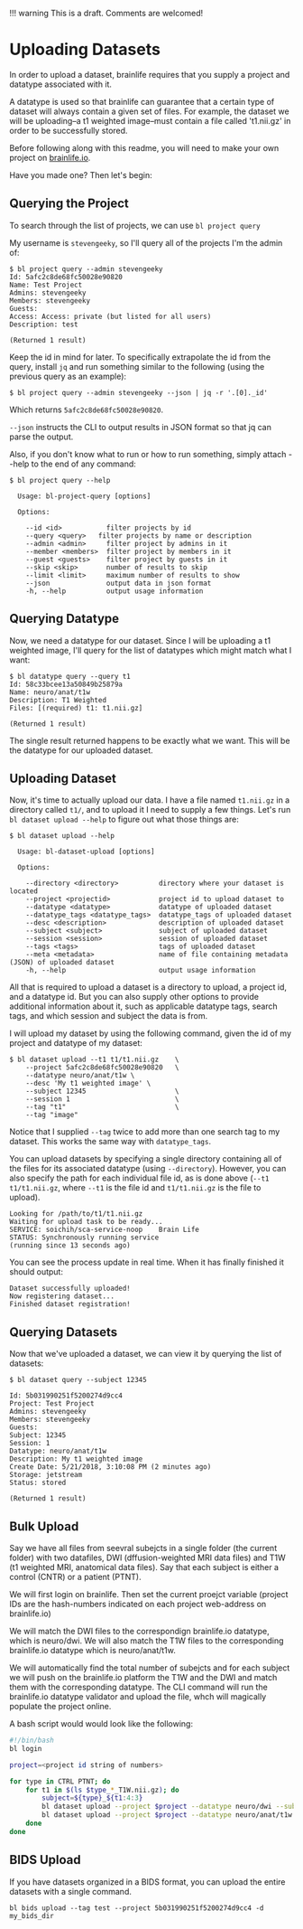 !!! warning
    This is a draft. Comments are welcomed!

# Uploading Datasets

In order to upload a dataset, brainlife requires that you supply a project and datatype associated with it.

A datatype is used so that brainlife can guarantee that a certain type of dataset will always contain a given set of files. For example, the dataset we will be uploading–a t1 weighted image–must contain a file called 't1.nii.gz' in order to be successfully stored.

Before following along with this readme, you will need to make your own project on [brainlife.io](https://brainlife.io).

Have you made one? Then let's begin:

## Querying the Project

To search through the list of projects, we can use `bl project query`

My username is `stevengeeky`, so I'll query all of the projects I'm the admin of:

```
$ bl project query --admin stevengeeky
Id: 5afc2c8de68fc50028e90820
Name: Test Project
Admins: stevengeeky
Members: stevengeeky
Guests:
Access: Access: private (but listed for all users)
Description: test

(Returned 1 result)
```

Keep the id in mind for later. To specifically extrapolate the id from the query, install `jq` and run something similar to the following (using the previous query as an example):

```
$ bl project query --admin stevengeeky --json | jq -r '.[0]._id'
```

Which returns `5afc2c8de68fc50028e90820`.

`--json` instructs the CLI to output results in JSON format so that jq can parse the output.

Also, if you don't know what to run or how to run something, simply attach --help to the end of any command:

```
$ bl project query --help

  Usage: bl-project-query [options]

  Options:

    --id <id>           filter projects by id
    --query <query>   filter projects by name or description
    --admin <admin>     filter project by admins in it
    --member <members>  filter project by members in it
    --guest <guests>    filter project by guests in it
    --skip <skip>       number of results to skip
    --limit <limit>     maximum number of results to show
    --json              output data in json format
    -h, --help          output usage information
```

## Querying Datatype

Now, we need a datatype for our dataset. Since I will be uploading a t1 weighted image, I'll query for the list of datatypes which might match what I want:

```
$ bl datatype query --query t1
Id: 58c33bcee13a50849b25879a
Name: neuro/anat/t1w
Description: T1 Weighted
Files: [(required) t1: t1.nii.gz]

(Returned 1 result)
```

The single result returned happens to be exactly what we want. This will be the datatype for our uploaded dataset.

## Uploading Dataset

Now, it's time to actually upload our data. I have a file named `t1.nii.gz` in a directory called `t1/`, and to upload it I need to supply a few things. Let's run `bl dataset upload --help` to figure out what those things are:

```
$ bl dataset upload --help

  Usage: bl-dataset-upload [options]

  Options:

    --directory <directory>          directory where your dataset is located
    --project <projectid>            project id to upload dataset to
    --datatype <datatype>            datatype of uploaded dataset
    --datatype_tags <datatype_tags>  datatype_tags of uploaded dataset
    --desc <description>             description of uploaded dataset
    --subject <subject>              subject of uploaded dataset
    --session <session>              session of uploaded dataset
    --tags <tags>                    tags of uploaded dataset
    --meta <metadata>                name of file containing metadata (JSON) of uploaded dataset
    -h, --help                       output usage information
```

All that is required to upload a dataset is a directory to upload, a project id, and a datatype id. But you can also supply other options to provide additional information about it, such as applicable datatype tags, search tags, and which session and subject the data is from.

I will upload my dataset by using the following command, given the id of my project and datatype of my dataset:

```
$ bl dataset upload --t1 t1/t1.nii.gz    \
    --project 5afc2c8de68fc50028e90820   \
    --datatype neuro/anat/t1w \
    --desc 'My t1 weighted image' \
    --subject 12345                      \
    --session 1                          \
    --tag "t1"                           \
    --tag "image"
```

Notice that I supplied `--tag` twice to add more than one search tag to my dataset. This works the same way with `datatype_tags`.

You can upload datasets by specifying a single directory containing all of the files for its associated datatype (using `--directory`). However, you can also specify the path for each individual file id, as is done above (`--t1 t1/t1.nii.gz`, where `--t1` is the file id and `t1/t1.nii.gz` is the file to upload).

```
Looking for /path/to/t1/t1.nii.gz
Waiting for upload task to be ready...
SERVICE: soichih/sca-service-noop    Brain Life
STATUS: Synchronously running service
(running since 13 seconds ago)
```

You can see the process update in real time. When it has finally finished it should output:

```
Dataset successfully uploaded!
Now registering dataset...
Finished dataset registration!
```

## Querying Datasets

Now that we've uploaded a dataset, we can view it by querying the list of datasets:

```
$ bl dataset query --subject 12345

Id: 5b031990251f5200274d9cc4
Project: Test Project
Admins: stevengeeky
Members: stevengeeky
Guests:
Subject: 12345
Session: 1
Datatype: neuro/anat/t1w
Description: My t1 weighted image
Create Date: 5/21/2018, 3:10:08 PM (2 minutes ago)
Storage: jetstream
Status: stored

(Returned 1 result)
```

## Bulk Upload

Say we have all files from seevral subejcts in a single folder (the current folder) with two datafiles, DWI (dffusion-weighted MRI data files) and T1W (t1 weighted MRI, anatomical data files). Say that each subject is either a control (CNTR) or a patient (PTNT).

We will first login on brainlife. Then set the current proejct variable (project IDs are the hash-numbers indicated on each project web-address on brainlife.io)

We will match the DWI files to the correspondign brainlife.io datatype, which is neuro/dwi. We will also match the T1W files to the corresponding brainlife.io datatype which is neuro/anat/t1w.

We will automatically find the total number of subejcts and for each subject we will push on the brainlife.io platform the T1W and the DWI and match them with the corresponding datatype. The CLI command will run the brainlife.io datatype validator and upload the file, whch will magically populate the project online.

A bash script would would look like the following:

```bash
#!/bin/bash
bl login

project=<project id string of numbers>

for type in CTRL PTNT; do
    for t1 in $(ls $type_*_T1W.nii.gz); do
        subject=${type}_${t1:4:3}
        bl dataset upload --project $project --datatype neuro/dwi --subject $subject --dwi ${subject}_DWI.nii.gz --bvecs ${subject}.bvec --bvals ${subject}.bval
        bl dataset upload --project $project --datatype neuro/anat/t1w --subject $subject --t1 $t1
    done
done
```

## BIDS Upload

If you have datasets organized in a BIDS format, you can upload the entire datasets with a single command.

```
bl bids upload --tag test --project 5b031990251f5200274d9cc4 -d my_bids_dir
```


